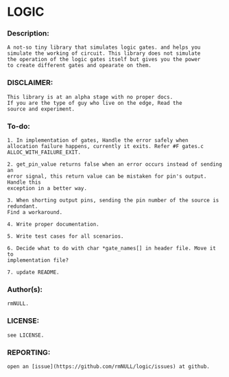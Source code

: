 # LOGIC

### Description:
	A not-so tiny library that simulates logic gates. and helps you
	simulate the working of circuit. This library does not simulate
	the operation of the logic gates itself but gives you the power
	to create different gates and opearate on them.

### DISCLAIMER:
	This library is at an alpha stage with no proper docs.
    If you are the type of guy who live on the edge, Read the
    source and experiment.

### To-do:
	1. In implementation of gates, Handle the error safely when
 	allocation failure happens, currently it exits. Refer #F gates.c
 	ALLOC_WITH_FAILURE_EXIT.

 	2. get_pin_value returns false when an error occurs instead of sending an
 	error signal, this return value can be mistaken for pin's output. Handle this
 	exception in a better way.

	3. When shorting output pins, sending the pin number of the source is redundant.
 	Find a workaround.
    
    4. Write proper documentation.

    5. Write test cases for all scenarios.

    6. Decide what to do with char *gate_names[] in header file. Move it to
 	implementation file?

    7. update README.


### Author(s):
	rmNULL.

### LICENSE:
	see LICENSE.

### REPORTING:
	open an [issue](https://github.com/rmNULL/logic/issues) at github.
